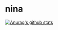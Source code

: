 # nina
[![Anurag's github stats](https://github-readme-stats.vercel.app/apininashenoy=anuraghazra)](https://github.com/anuraghazra/github-readme-stats)
